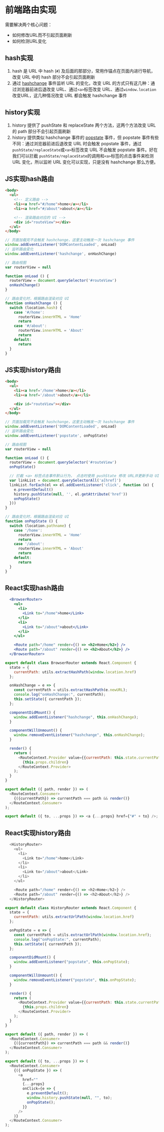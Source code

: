 # 前端路由实现

需要解决两个核心问题：

- 如何修改URL而不引起页面刷新
- 如何检测URL变化

## hash实现

1. hash 是 URL 中 hash (`#`) 及后面的那部分，常用作锚点在页面内进行导航，改变 URL 中的 hash 部分不会引起页面刷新
2. 通过 [hashchange](https://developer.mozilla.org/en-US/docs/Web/API/Window/hashchange_event) 事件监听 URL 的变化，改变 URL 的方式只有这几种：通过浏览器前进后退改变 URL、通过`<a>`标签改变 URL、通过`window.location`改变URL，这几种情况改变 URL 都会触发 hashchange 事件

## history实现

1. history 提供了 pushState 和 replaceState 两个方法，这两个方法改变 URL 的 path 部分不会引起页面刷新
2. history 提供类似 hashchange 事件的 [popstate](https://developer.mozilla.org/en-US/docs/Web/API/Window/popstate_event) 事件，但 popstate 事件有些不同：通过浏览器前进后退改变 URL 时会触发 popstate 事件，通过`pushState/replaceState`或`<a>`标签改变 URL 不会触发 popstate 事件。好在我们可以拦截 `pushState/replaceState`的调用和`<a>`标签的点击事件来检测 URL 变化，所以监听 URL 变化可以实现，只是没有 hashchange 那么方便。

## JS实现hash路由

```html
<body>
  <ul>
    <!-- 定义路由 -->
    <li><a href="#/home">home</a></li>
    <li><a href="#/about">about</a></li>

    <!-- 渲染路由对应的 UI -->
    <div id="routeView"></div>
  </ul>
</body>

```

```javascript
// 页面加载完不会触发 hashchange，这里主动触发一次 hashchange 事件
window.addEventListener('DOMContentLoaded', onLoad)
// 监听路由变化
window.addEventListener('hashchange', onHashChange)

// 路由视图
var routerView = null

function onLoad () {
  routerView = document.querySelector('#routeView')
  onHashChange()
}

// 路由变化时，根据路由渲染对应 UI
function onHashChange () {
  switch (location.hash) {
    case '#/home':
      routerView.innerHTML = 'Home'
      return
    case '#/about':
      routerView.innerHTML = 'About'
      return
    default:
      return
  }
}

```

## JS实现history路由

```html
<body>
  <ul>
    <li><a href='/home'>home</a></li>
    <li><a href='/about'>about</a></li>

    <div id="routeView"></div>
  </ul>
</body>

```

```javascript
// 页面加载完不会触发 hashchange，这里主动触发一次 hashchange 事件
window.addEventListener('DOMContentLoaded', onLoad)
// 监听路由变化
window.addEventListener('popstate', onPopState)

// 路由视图
var routerView = null

function onLoad () {
  routerView = document.querySelector('#routeView')
  onPopState()

  // 拦截 <a> 标签点击事件默认行为， 点击时使用 pushState 修改 URL并更新手动 UI，从而实现点击链接更新 URL 和 UI 的效果。
  var linkList = document.querySelectorAll('a[href]')
  linkList.forEach(el => el.addEventListener('click', function (e) {
    e.preventDefault()
    history.pushState(null, '', el.getAttribute('href'))
    onPopState()
  }))
}

// 路由变化时，根据路由渲染对应 UI
function onPopState () {
  switch (location.pathname) {
    case '/home':
      routerView.innerHTML = 'Home'
      return
    case '/about':
      routerView.innerHTML = 'About'
      return
    default:
      return
  }
}

```

## React实现hash路由

```jsx
  <BrowserRouter>
    <ul>
      <li>
        <Link to="/home">home</Link>
      </li>
      <li>
        <Link to="/about">about</Link>
      </li>
    </ul>

    <Route path="/home" render={() => <h2>Home</h2>} />
    <Route path="/about" render={() => <h2>About</h2>} />
  </BrowserRouter>

```

```js
export default class BrowserRouter extends React.Component {
  state = {
    currentPath: utils.extractHashPath(window.location.href)
  };

  onHashChange = e => {
    const currentPath = utils.extractHashPath(e.newURL);
    console.log("onHashChange:", currentPath);
    this.setState({ currentPath });
  };

  componentDidMount() {
    window.addEventListener("hashchange", this.onHashChange);
  }

  componentWillUnmount() {
    window.removeEventListener("hashchange", this.onHashChange);
  }

  render() {
    return (
      <RouteContext.Provider value={{currentPath: this.state.currentPath}}>
        {this.props.children}
      </RouteContext.Provider>
    );
  }
}

```

```js
export default ({ path, render }) => (
  <RouteContext.Consumer>
    {({currentPath}) => currentPath === path && render()}
  </RouteContext.Consumer>
);

```

```js
export default ({ to, ...props }) => <a {...props} href={"#" + to} />;
```

## React实现history路由

```js
  <HistoryRouter>
    <ul>
      <li>
        <Link to="/home">home</Link>
      </li>
      <li>
        <Link to="/about">about</Link>
      </li>
    </ul>

    <Route path="/home" render={() => <h2>Home</h2>} />
    <Route path="/about" render={() => <h2>About</h2>} />
  </HistoryRouter>

```

```js
export default class HistoryRouter extends React.Component {
  state = {
    currentPath: utils.extractUrlPath(window.location.href)
  };

  onPopState = e => {
    const currentPath = utils.extractUrlPath(window.location.href);
    console.log("onPopState:", currentPath);
    this.setState({ currentPath });
  };

  componentDidMount() {
    window.addEventListener("popstate", this.onPopState);
  }

  componentWillUnmount() {
    window.removeEventListener("popstate", this.onPopState);
  }

  render() {
    return (
      <RouteContext.Provider value={{currentPath: this.state.currentPath, onPopState: this.onPopState}}>
        {this.props.children}
      </RouteContext.Provider>
    );
  }
}

```

```js
export default ({ path, render }) => (
  <RouteContext.Consumer>
    {({currentPath}) => currentPath === path && render()}
  </RouteContext.Consumer>
);

```

```js
export default ({ to, ...props }) => (
  <RouteContext.Consumer>
    {({ onPopState }) => (
      <a
        href=""
        {...props}
        onClick={e => {
          e.preventDefault();
          window.history.pushState(null, "", to);
          onPopState();
        }}
      />
    )}
  </RouteContext.Consumer>
);

```



